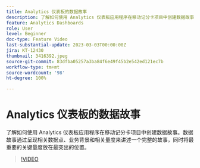 ```yaml
---
title: Analytics 仪表板的数据故事
description: 了解如何使用 Analytics 仪表板应用程序在移动记分卡项目中创建数据故事。数据故事通过呈现相关数据点、业务背景和相关量度来讲述一个完整的故事，同时将最重要的关键量度放在最突出的位置。
feature: Analytics Dashboards
role: User
level: Beginner
doc-type: Feature Video
last-substantial-update: 2023-03-03T00:00:00Z
jira: KT-12430
thumbnail: 3416392.jpeg
source-git-commit: 83dfba05257a3ba84f6e49f45b2e542ed121ec7b
workflow-type: tm+mt
source-wordcount: '98'
ht-degree: 100%

---
```



# Analytics 仪表板的数据故事

了解如何使用 Analytics 仪表板应用程序在移动记分卡项目中创建数据故事。数据故事通过呈现相关数据点、业务背景和相关量度来讲述一个完整的故事，同时将最重要的关键量度放在最突出的位置。

>[!VIDEO](https://video.tv.adobe.com/v/3416392/?quality=12&learn=on)
